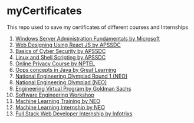 
# myCertificates
This repo used to save my certificates of different courses and Internships

1. [Windows Server Administration Fundamentals by Microsoft](https://github.com/Y-Likitha/My-Certificates/blob/main/Windows%20Server%20Administration%20Fundamentals%20.pdf)
2. [Web Designing Using React JS by APSSDC](https://github.com/Y-Likitha/My-Certificates/blob/main/Web%20Designing.pdf)
3. [Basics of Cyber Security by APSSDC](https://github.com/Y-Likitha/My-Certificates/blob/main/Basics%20of%20Cyber%20Security.pdf)
4. [Linux and Shell Scripting by APSSDC](https://github.com/Y-Likitha/My-Certificates/blob/main/Linux%20and%20Shell%20Scripting%20certificate.pdf)
5. [Online Privacy Course by NPTEL](https://github.com/Y-Likitha/My-Certificates/blob/main/Online%20Privacy%20(%20NPTEL%20).pdf)
6. [Oops concepts in Java by Great Learning](https://github.com/Y-Likitha/My-Certificates/blob/main/Great%20learning%20oops%20in%20Java.pdf)
7. [National Engineering Olympiad Round 1 (NEO)](https://github.com/Y-Likitha/My-Certificates/blob/main/NEO-Round1-Certificate.pdf)
8. [National Engineering Olympiad (NEO)](https://github.com/Y-Likitha/My-Certificates/blob/main/NEO-participation-certificate.pdf)
9. [Engineering Virtual Program by Goldman Sachs](https://github.com/Y-Likitha/My-Certificates/blob/main/Goldman%20Sachs%20Certificate.pdf)
10. [Software Engineering Workshop](https://github.com/Y-Likitha/My-Certificates/blob/main/Two%20days%20workshop%20of%20sneak%20peek%20into%20software.pdf)
11. [Machine Learning Training by NEO](https://github.com/Y-Likitha/My-Certificates/blob/main/ML%20internship.pdf)
12. [Machine Learning Internship by NEO](https://github.com/Y-Likitha/My-Certificates/blob/main/Machine%20Learning%20Internship.pdf)
13. [Full Stack Web Developer Internship by Infotrixs](https://github.com/Y-Likitha/My-Certificates/blob/main/Full%20Stack%20Web%20Developer%20Internship%20Certificate.pdf)
